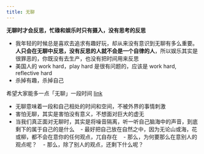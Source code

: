 ```yaml
---
title: 无聊
---
```


**无聊时才会反思，忙碌和娱乐时只有摄入，没有思考的反思**

- 我年轻的时候总是喜欢去追求有趣好玩，却从来没有意识到无聊有多么重要。**人只会在无聊中反思，没有反思的人就不会是一个自律的人**，所以娱乐其实是很罪恶的，你既没有去生产，也没有把时间用来反思
- 美国人的 work hard，play hard 是很有问题的，应该是 work hard, reflective hard
- 杀掉有趣，杀掉自己

希望大家能多一点「无聊」一段时间 [link](https://xiaobot.net/post/ee6c4e0f-7585-48bf-99f6-c5211eb4cbda)

- 无聊意味着一段和自己相处的时间和空间，不被外界的事情刺激
- 害怕无聊，其实是害怕没有意义，不想面对巨大的虚无
- 当我们真正面对无聊时，其实是将噪音隔离，听一听自己脑海中的声音，到底剩下的属于自己的是什么
     - 最好把自己放在自然之中，因为无论山或海，花或柳，都不会在意你的任何观点，兀自存在
     - 那么，为何要那么在意别人的观点呢？
     - 那么，除了别人的观点，还剩下什么呢？
